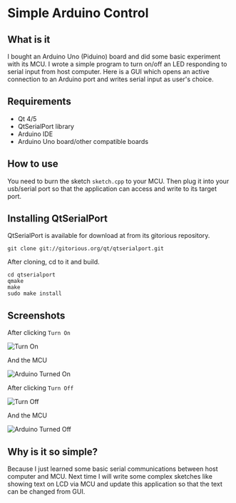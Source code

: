Simple Arduino Control
======================

## What is it ##
I bought an Arduino Uno (Piduino) board and did some basic experiment with its MCU. I wrote a simple program to turn on/off an LED responding to serial input from host computer. Here is a GUI which opens an active connection to an Arduino port and writes serial input as user's choice.

## Requirements ##
* Qt 4/5
* QtSerialPort library
* Arduino IDE
* Arduino Uno board/other compatible boards

## How to use ##
You need to burn the sketch ```sketch.cpp``` to your MCU. Then plug it into your usb/serial port so that the application can access and write to its target port.

## Installing QtSerialPort ##
QtSerialPort is available for download at from its gitorious repository.

```
git clone git://gitorious.org/qt/qtserialport.git
```
After cloning, cd to it and build.
```
cd qtserialport
qmake
make
sudo make install
```
## Screenshots ##
After clicking ```Turn On```

![Turn On](https://github.com/minhazul-haque/simple-arduino-control/raw/master/on.png "Turn On")

And the MCU

![Arduino Turned On](https://github.com/minhazul-haque/simple-arduino-control/raw/master/camera-on.jpg "Arduino Turned On")

After clicking ```Turn Off```

![Turn Off](https://github.com/minhazul-haque/simple-arduino-control/raw/master/off.png "Turn Off")

And the MCU

![Arduino Turned Off](https://github.com/minhazul-haque/simple-arduino-control/raw/master/camera-off.jpg "Arduino Turned Off")

## Why is it so simple? ##
Because I just learned some basic serial communications between host computer and MCU. Next time I will write some complex sketches like showing text on LCD via MCU and update this application so that the text can be changed from GUI.
